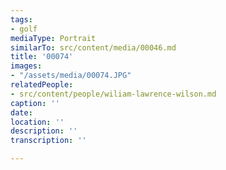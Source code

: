 ```yaml
---
tags:
- golf
mediaType: Portrait
similarTo: src/content/media/00046.md
title: '00074'
images:
- "/assets/media/00074.JPG"
relatedPeople:
- src/content/people/wiliam-lawrence-wilson.md
caption: ''
date: 
location: ''
description: ''
transcription: ''

---
```

